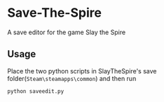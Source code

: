 # Save-The-Spire
A save editor for the game Slay the Spire

## Usage

Place the two python scripts in SlayTheSpire's save folder(`Steam\steamapps\common`) and then run
```shell
python saveedit.py
```
